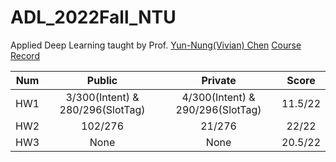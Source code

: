 # ADL_2022Fall_NTU

Applied Deep Learning taught by Prof. [Yun-Nung(Vivian) Chen](https://www.csie.ntu.edu.tw/~yvchen/about.html)
[Course Record](https://www.youtube.com/playlist?list=PLOAQYZPRn2V5yumEV1Wa4JvRiDluf83vn)

| Num |              Public              |             Private              |  Score  |
|:---:|:--------------------------------:|:--------------------------------:|:-------:|
| HW1 | 3/300(Intent) & 280/296(SlotTag) | 4/300(Intent) & 290/296(SlotTag) | 11.5/22 |
| HW2 |             102/276              |              21/276              |  22/22  |
| HW3 |               None               |               None               | 20.5/22 |
